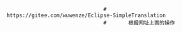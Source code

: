                                    #       https://gitee.com/wuwenze/Eclipse-SimpleTranslation
                                   #       根据网址上面的操作
